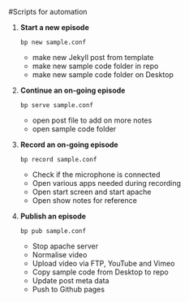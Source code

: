 #Scripts for automation

1. **Start a new episode**

    ```
    bp new sample.conf
    ``` 
    - make new Jekyll post from template
    - make new sample code folder in repo
    - make new sample code folder on Desktop
    
1. **Continue an on-going episode**

    ```
    bp serve sample.conf
    ``` 
    - open post file to add on more notes
    - open sample code folder

1. **Record an on-going episode** 

    ```
    bp record sample.conf
    ```
 
    - Check if the microphone is connected
    - Open various apps needed during recording
    - Open start screen and start apache
    - Open show notes for reference

1. **Publish an episode**

    ```
    bp pub sample.conf
    ```
    
    - Stop apache server
    - Normalise video
    - Upload video via FTP, YouTube and Vimeo
    - Copy sample code from Desktop to repo
    - Update post meta data
    - Push to Github pages